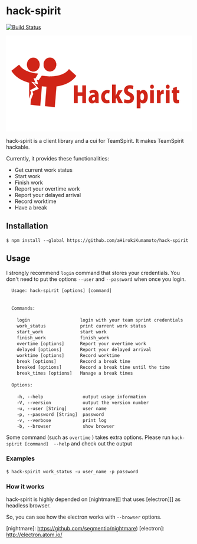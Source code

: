 # hack-spirit

[![Build Status](https://travis-ci.org/aHirokiKumamoto/hack-spirit.svg?branch=travis)](https://travis-ci.org/aHirokiKumamoto/hack-spirit)

<img height="260" src="logo.png">

hack-spirit is a client library and a cui for TeamSpirit.
It makes TeamSpirit hackable.

Currently, it provides these functionalities:

- Get current work status
- Start work
- Finish work
- Report your overtime work
- Report your delayed arrival
- Record worktime
- Have a break

## Installation

```
$ npm install --global https://github.com/aHirokiKumamoto/hack-spirit
```


## Usage

I strongly recommend `login` command that stores your credentials.
You don't need to put the options `--user` and `--password` when once you login.

```
  Usage: hack-spirit [options] [command]


  Commands:

    login                   login with your team sprint credentials
    work_status             print current work status
    start_work              start work
    finish_work             finish_work
    overtime [options]      Report your overtime work
    delayed [options]       Report your delayed arrival
    worktime [options]      Record worktime
    break [options]         Record a break time
    breaked [options]       Record a break time until the time
    break_times [options]   Manage a break times

  Options:

    -h, --help               output usage information
    -V, --version            output the version number
    -u, --user [String]      user name
    -p, --password [String]  password
    -v, --verbose            print log
    -b, --browser            show browser
```


Some command (such as `overtime` ) takes extra options.
Please run `hack-spirit [command]  --help` and check out the output


### Examples

```
$ hack-spirit work_status -u user_name -p password
```

### How it works

hack-spirit is highly depended on
[nightmare][] that uses [electron][] as headless browser.

So, you can see how the electron works with `--browser` options.


[nightmare]: https://github.com/segmentio/nightmare)
[electron]:  http://electron.atom.io/
